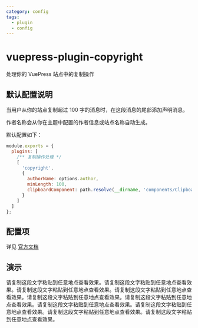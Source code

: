 ```yaml
---
category: config
tags:
  - plugin
  - config
---
```


# vuepress-plugin-copyright <MyBadge text="新增" />

处理你的 VuePress 站点中的复制操作

## 默认配置说明

当用户从你的站点复制超过 100 字的消息时，在这段消息的尾部添加声明消息。

作者名称会从你在主题中配置的作者信息或站点名称自动生成。

默认配置如下：

```js {4-11}
module.exports = {
  plugins: [
    /** 复制操作处理 */
    [
      'copyright',
      {
        authorName: options.author,
        minLength: 100,
        clipboardComponent: path.resolve(__dirname, 'components/Clipboard.vue')
      }
    ]
  ]
};
```

## 配置项

详见 [官方文档](https://vuepress.github.io/zh/plugins/copyright/#配置项)

## 演示

请复制这段文字粘贴到任意地点查看效果。请复制这段文字粘贴到任意地点查看效果。请复制这段文字粘贴到任意地点查看效果。请复制这段文字粘贴到任意地点查看效果。请复制这段文字粘贴到任意地点查看效果。请复制这段文字粘贴到任意地点查看效果。请复制这段文字粘贴到任意地点查看效果。请复制这段文字粘贴到任意地点查看效果。请复制这段文字粘贴到任意地点查看效果。请复制这段文字粘贴到任意地点查看效果。

